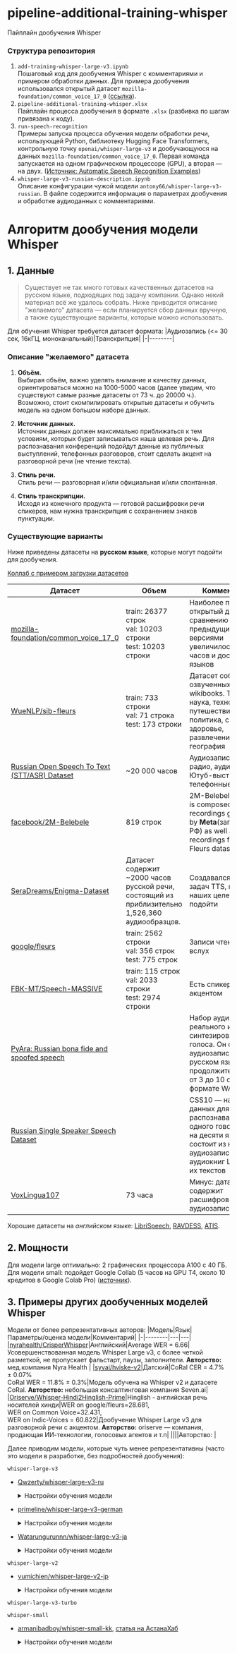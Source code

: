 # pipeline-additional-training-whisper
Пайплайн дообучения Whisper

### Структура репозитория
1. `add-training-whisper-large-v3.ipynb`<br>
   Пошаговый код для дообучения Whisper с комментариями и примером обработки данных. Для примера дообучения использовался открытый датасет `mozilla-foundation/common_voice_17_0` ([ссылка](https://huggingface.co/datasets/mozilla-foundation/common_voice_17_0)).
3. `pipeline-additional-training-whisper.xlsx` <br>
   Пайплайн процесса дообучения в формате `.xlsx` (разбивка по шагам привязана к коду).
5. `run-speech-recognition` <br>
Примеры запуска процесса обучения модели обработки речи, использующей Python, библиотеку Hugging Face Transformers, контрольную точку `openai/whisper-large-v3` и дообучающуюся на данных `mozilla-foundation/common_voice_17_0`. Первая команда запускается на одном графическом процессоре (GPU), а вторая — на двух. ([Источник: Automatic Speech Recognition Examples](https://github.com/huggingface/transformers/tree/main/examples/pytorch/speech-recognition#single-gpu-whisper-training:~:text=Single%20GPU%20Whisper%20Training))
6. `whisper-large-v3-russian-description.ipynb` <br>
Описание конфигурации чужой модели `antony66/whisper-large-v3-russian`. В файле содержится информация о параметрах дообучения и обработке аудиоданных с комментариями.

# Алгоритм дообучения модели Whisper
## 1. Данные
>Существует не так много готовых качественных датасетов на русском языке, подходящих под задачу компании. Однако некий материал всё же удалось собрать. Ниже приводится описание "желаемого" датасета — если планируется сбор данных вручную, а также существующие варианты, которые можно использовать.

Для обучения Whisper требуется датасет формата:
|Аудиозапись (<= 30 сек, 16кГЦ, моноканальный)|Транскрипция|
|-|--------|

### Описание "желаемого" датасета
1) **Объём.** <br>
Выбирая объём, важно уделять внимание и качеству данных, ориентироваться можно на 1000-5000 часов (далее увидим, что существуют самые разные датасеты от 73 ч. до 20000 ч.). Возможно, стоит скомпилировать открытые датасеты и обучить модель на одном большом наборе данных. 
   
2) **Источник данных.** <br>
Источник данных должен максимально приближаться к тем условиям, которых будет записываться наша целевая речь. Для распознавания конференций подойдут данные из публичных выступлений, телефонных разговоров, стоит сделать акцент на разговорной речи (не чтение текста).

3) **Стиль речи.** <br>
Стиль речи — разговорная и/или официальная и/или спонтанная.

4) **Стиль транскрипции.** <br>
Исходя из конечного продукта — готовой расшифровки речи спикеров, нам нужна транскрипция с сохранением знаков пунктуации.
   
### Существующие варианты

Ниже приведены датасеты на **русском языке**, которые могут подойти для дообучения.

[Коллаб с примером загрузки датасетов](https://colab.research.google.com/drive/1M8x_3dbMID7lqp0kMxGcFVluHvNJwBsg?usp=sharing)

|Датасет|Объем|Комментарий|
|-|--------|---|
|[mozilla-foundation/common_voice_17_0](https://huggingface.co/datasets/mozilla-foundation/common_voice_17_0)|train: 26377 строк <br> val: 10203 строки <br> test: 10203 строки|Наиболее полный открытый датасет, по сравнению с предыдущими версиями увеличилось число часов и доступных языков|
|[WueNLP/sib-fleurs](https://huggingface.co/datasets/WueNLP/sib-fleurs)|train: 733 строки <br> val: 71	строка <br> test: 173 строки |Датасет собран из озвученных статей wikibooks. Темы: наука, технологии, путешествия, политика, спорт, здоровье, развлечения и география|
|[Russian Open Speech To Text (STT/ASR) Dataset](https://github.com/snakers4/open_stt)|~20 000 часов|Аудиозаписи речи на радио, аудиокниги, Ютуб-выступления, телефонные звонки|
|[facebook/2M-Belebele](https://huggingface.co/datasets/facebook/2M-Belebele)| 819 строк | 2M-Belebele speech is composed of recordings gathered by **Meta**(запрещена в РФ) as well as existing recordings from the Fleurs dataset |
|[SeraDreams/Enigma-Dataset](https://huggingface.co/datasets/SeraDreams/Enigma-Dataset)| Датасет содержит ~2000 часов русской речи, состоящий из приблизительно 1,526,360 аудиообразцов. | Создавался для задач TTS, но и для наших целей может подойти |
|[google/fleurs](https://huggingface.co/datasets/google/fleurs)|train: 2562 строки <br> val: 356 строк <br> test: 775 строк| Записи чтения текста вслух |
|[FBK-MT/Speech-MASSIVE](https://huggingface.co/datasets/FBK-MT/Speech-MASSIVE)| train: 115 строк <br> val: 2033 строки <br> test: 2974 строки | Есть спикеры с акцентом|
|[PyAra: Russian bona fide and spoofed speech](https://www.kaggle.com/datasets/alep079/pyara)| |Набор аудиозаписей реального и синтезированного голоса. Он содержит аудиозаписи на русском языке продолжительностью от 3 до 10 секунд в формате WAV|
|[Russian Single Speaker Speech Dataset](https://www.kaggle.com/datasets/bryanpark/russian-single-speaker-speech-dataset)| |CSS10 — набор данных для распознавания речи одного говорящего на десяти языках. Он состоит из коротких аудиозаписей аудиокниг LibriVox и их текстов|
|[VoxLingua107](https://cs.taltech.ee/staff/tanel.alumae/data/voxlingua107/)|73 часа|Минус: датасет не содержит расшифровки, только аудиозаписи|

Хорошие датасеты на *английском* языке: 
[LibriSpeech](https://datasets.activeloop.ai/docs/ml/datasets/librispeech-dataset/),
[RAVDESS](https://datasets.activeloop.ai/docs/ml/datasets/ravdess-dataset/),
[ATIS](https://datasets.activeloop.ai/docs/ml/datasets/atis-dataset/).

## 2. Мощности
Для модели large оптимально: 2 графических процессора A100 с 40 ГБ.
Для модели small: подойдет Google Collab (5 часов на GPU T4, около 10 кредитов в Google Colab Pro) ([источник](https://astanahub.com/ru/blog/obuchaem-whisper-small-dlia-raspoznavaniia-kazakhskoi-rechi)).

## 3. Примеры других дообученных моделей Whisper
Модели от более репрезентативных авторов:
|Модель|Язык| Параметры/оценка модели|Комментарий|
|-|--------|---|---|
|[nyrahealth/CrisperWhisper](https://huggingface.co/nyrahealth/CrisperWhisper)|Английский|Average WER = 6.66|Усовершенствованная модель Whisper Large v3, с более четкой разметкой, не пропускает фальстарт, паузы, заполнители. **Авторство:** мед.компания Nyra Health |
|[syvai/hviske-v2](https://huggingface.co/syvai/hviske-v2)|Датский|CoRal CER = 4.7% ± 0.07% <br> CoRal WER = 11.8% ± 0.3%|Модель обучена на Whisper v2 и датасете CoRal. **Авторство:** небольшая консалтинговая компания Seven.ai|
|[Oriserve/Whisper-Hindi2Hinglish-Prime](https://huggingface.co/Oriserve/Whisper-Hindi2Hinglish-Prime)|Hinglish - английская речь носителей хинди|WER on google/fleurs=28.681, <br> WER on Common Voice=32.431, <br> WER on Indic-Voices = 60.822|Дообучение Whisper Large v3 для разговорной речи с акцентом. **Авторство:** oriserve — компания, продающая ИИ-технологии, голосовых агентов и т.п|
|[]()|||Авторство: |

Далее приводим модели, которые чуть менее репрезентативны (часто это модели в разработке, без подробностей дообучения):

`whisper-large-v3`

* [Qwzerty/whisper-large-v3-ru](https://huggingface.co/Qwzerty/whisper-large-v3-ru)
   <details>
   <summary>Настройки обучения модели</summary>
   
   ```learning_rate: 5e-05
   train_batch_size: 96
   eval_batch_size: 32
   seed: 42
   distributed_type: multi-GPU
   num_devices: 4
   total_train_batch_size: 384
   total_eval_batch_size: 128
   optimizer: Use adamw_torch with betas=(0.9,0.999) and epsilon=1e-08 and optimizer_args=No additional optimizer arguments
   lr_scheduler_type: linear
   lr_scheduler_warmup_steps: 50
   training_steps: 250
   mixed_precision_training: Native AMP
   ```
     * Дообучалась на данных Common Voice 11.0.
     * Нет данных про WER.
   </details>


* [primeline/whisper-large-v3-german](https://huggingface.co/primeline/whisper-large-v3-german)
   <details>
   <summary>Настройки обучения модели</summary>
   
   ```Batch size: 1024
   Epochs: 2
   Learning rate: 1e-5
   Data augmentation: No
   ```
     
     * Нет данных про WER.
   </details>
  
* [Watarungurunnn/whisper-large-v3-ja](https://huggingface.co/Watarungurunnn/whisper-large-v3-ja)
   <details>
   <summary>Настройки обучения модели</summary>
   
   ```learning_rate: 1e-05
   train_batch_size: 16
   eval_batch_size: 16
   seed: 42
   gradient_accumulation_steps: 2
   total_train_batch_size: 32
   optimizer: Adam with betas=(0.9,0.999) and epsilon=1e-08
   lr_scheduler_type: linear
   lr_scheduler_warmup_steps: 500
   training_steps: 4000
   mixed_precision_training: Native AMP
   ```
   
     * Дообучалась на данных Common Voice 16.0.
     * Loss: 0.4210
     * Wer: 14.6965. 🚨
   </details>


`whisper-large-v2`
* [vumichien/whisper-large-v2-jp](https://huggingface.co/vumichien/whisper-large-v2-jp)
  <details>
   <summary>Настройки обучения модели</summary>
   
   ```learning_rate: 1e-05
   train_batch_size: 8
   eval_batch_size: 8
   seed: 42
   gradient_accumulation_steps: 2
   total_train_batch_size: 16
   optimizer: Adam with betas=(0.9,0.999) and epsilon=1e-08
   lr_scheduler_type: linear
   lr_scheduler_warmup_steps: 500
   training_steps: 10000
   mixed_precision_training: Native AMP
   ```
   
     * Дообучалась на данных Common Voice 11.0.
     * Loss: 0.2352
     * Wer: 8.1166
     * Cer: 5.0032
   </details>

`whisper-large-v3-turbo`

`whisper-small`
* [armanibadboy/whisper-small-kk](https://huggingface.co/armanibadboy/whisper-small-kk), [статья на АстанаХаб](https://astanahub.com/ru/blog/obuchaem-whisper-small-dlia-raspoznavaniia-kazakhskoi-rechi)
  <details>
   <summary>Настройки обучения модели</summary>
   
   ```learning_rate: 1e-05
   train_batch_size: 16
   eval_batch_size: 8
   seed: 42
   optimizer: Use OptimizerNames.ADAMW_TORCH with betas=(0.9,0.999) and epsilon=1e-08 and optimizer_args=No additional optimizer arguments
   lr_scheduler_type: linear
   lr_scheduler_warmup_steps: 500
   training_steps: 4000
   mixed_precision_training: Native AMP
   ```
   
     * Казахский язык
     * Дообучалась на данных Common Voice 17.0.
     * Loss: 0.0002
     * Wer: 0.0
   </details>
